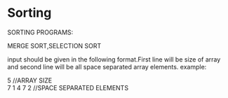 # Sorting
SORTING PROGRAMS:



MERGE SORT,SELECTION SORT



input should be given in the following format.First line will be size of array and second line will be all space separated array elements.
example:

5    //ARRAY SIZE                                                                                                                           
7 1 4 7 2   //SPACE SEPARATED ELEMENTS 
